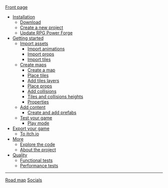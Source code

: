 [Front page](./front_page.md)
- [Installation]()
    - [Download](./download.md)
    - [Create a new project](./new_project.md)
    - [Update RPG Power Forge](./update.md)
- [Getting started]()
    - [Import assets]()
        - [Import animations](./import_spritesheet.md)
        - [Import props](./import_sprites.md)
        - [Import tiles](./import_tileset.md)
    - [Create maps]()
        - [Create a map](./new_map.md)
        - [Place tiles](./place_tiles.md)
        - [Add tiles layers](./new_layer.md)
        - [Place props](./place_props.md)
        - [Add collisions ](./collision.md)
        - [Tiles and collisions heights](./heights.md)
        - [Properties](./properties.md)
    - [Add content]()
        - [Create and add prefabs](./prefab_creation.md)
    - [Test your game]()
        - [Play mode](./play_mode.md)
- [Export your game]()
    - [To itch.io](./export_to_itchio.md)
- [More]()
    - [Explore the code](./code.md)
    - [About the project](./about.md)
- [Quality]()
    - [Functional tests](./functional_tests.md)
    - [Performance tests](./performance_tests.md)
----
[Road map](https://trello.com/b/PIzgsYov/rpg-power-forge-road-map)
[Socials](https://twitter.com/RPGPowerForge)
